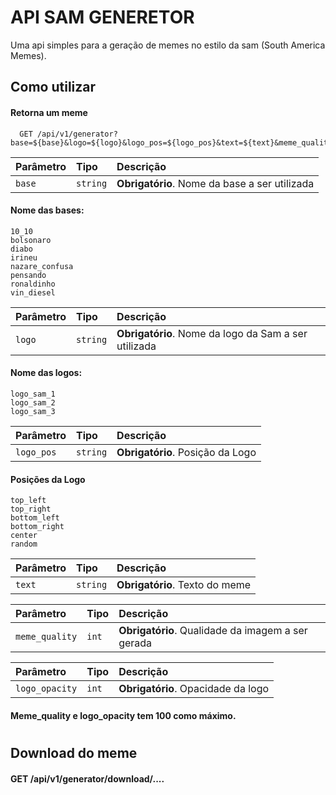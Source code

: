 
# API SAM GENERETOR

Uma api simples para a geração de memes no estilo da sam (South America Memes).




## Como utilizar

#### Retorna um meme

```http
  GET /api/v1/generator?base=${base}&logo=${logo}&logo_pos=${logo_pos}&text=${text}&meme_quality=${meme_quality}&logo_opacity=${logo_opacity}
```

| Parâmetro   | Tipo       | Descrição                                   |
| :---------- | :--------- | :------------------------------------------ |
| `base`      | `string` | **Obrigatório**. Nome da base a ser utilizada |

#### Nome das bases:
```
10_10
bolsonaro
diabo
irineu
nazare_confusa
pensando
ronaldinho
vin_diesel
```

| Parâmetro   | Tipo       | Descrição                                   |
| :---------- | :--------- | :------------------------------------------ |
| `logo`      | `string` | **Obrigatório**. Nome da logo da Sam a ser utilizada |

#### Nome das logos:
```
logo_sam_1
logo_sam_2
logo_sam_3
```

| Parâmetro   | Tipo       | Descrição                                   |
| :---------- | :--------- | :------------------------------------------ |
| `logo_pos`      | `string` | **Obrigatório**. Posição da Logo |

#### Posições da Logo
```
top_left
top_right
bottom_left
bottom_right
center
random
```

| Parâmetro   | Tipo       | Descrição                                   |
| :---------- | :--------- | :------------------------------------------ |
| `text`      | `string` | **Obrigatório**. Texto do meme |

| Parâmetro   | Tipo       | Descrição                                   |
| :---------- | :--------- | :------------------------------------------ |
| `meme_quality`      | `int` | **Obrigatório**. Qualidade da imagem a ser gerada |

| Parâmetro   | Tipo       | Descrição                                   |
| :---------- | :--------- | :------------------------------------------ |
| `logo_opacity`      | `int` | **Obrigatório**. Opacidade da logo |

#### Meme_quality e logo_opacity tem 100 como máximo.

#

## Download do meme

#### GET /api/v1/generator/download/....
